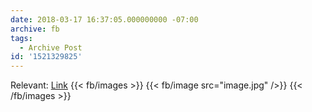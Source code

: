 ```yaml
---
date: 2018-03-17 16:37:05.000000000 -07:00
archive: fb
tags: 
  - Archive Post
id: '1521329825'
---
```


Relevant: [Link](https://xkcd.com/1122/)
{{< fb/images >}}
{{< fb/image src="image.jpg" />}}
{{< /fb/images >}}
